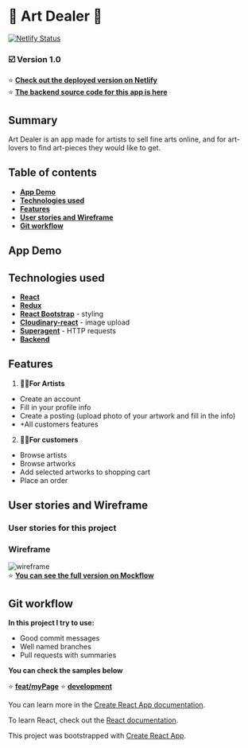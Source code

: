 # 🎨 Art Dealer 🎨

[![Netlify Status](https://api.netlify.com/api/v1/badges/d49ea381-90b2-4ab3-81af-0ad7eb30b663/deploy-status)](https://app.netlify.com/sites/art-dealer/deploys)

### ☑️ Version 1.0

⭐️ [**Check out the deployed version on Netlify**](https://art-dealer.netlify.com/) <br/>
⭐️ [**The backend source code for this app is here**](https://github.com/Sofialav/artDealer-server)

## Summary

Art Dealer is an app made for artists to sell fine arts online, and for art-lovers to find art-pieces they would like to get.

## Table of contents

- [**App Demo**](#app-demo)
- [**Technologies used**](#technologies-used)
- [**Features**](#Features)
- [**User stories and Wireframe**](#User-stories-and-Wireframe)
- [**Git workflow**](#Git-workflow)

## App Demo

## Technologies used

- [**React**](https://github.com/Sofialav/artDealer-client/blob/master/src/App.js)
- [**Redux**](https://github.com/Sofialav/artDealer-client/tree/master/src/store)
- [**React Bootstrap**](https://github.com/Sofialav/artDealer-client/blob/master/src/components/ArtworkInfo.js) - styling
- [**Cloudinary-react**](https://github.com/Sofialav/artDealer-client/blob/master/src/components/artistCabinet/PhotoList.js) - image upload
- [**Superagent**](**Superagent**) - HTTP requests
- [**Backend**](https://github.com/Sofialav/artDealer-server#technologies-used)

## Features

1. 👨‍🎨**For Artists**

- Create an account
- Fill in your profile info
- Create a posting (upload photo of your artwork and fill in the info)
- +All customers features

2. 👱‍♀️**For customers**

- Browse artists
- Browse artworks
- Add selected artworks to shopping cart
- Place an order

## User stories and Wireframe

### User stories for this project

### Wireframe

![wireframe](https://media.giphy.com/media/QaM8PeVVYUjHHfMegk/giphy.gif) <br/>
⭐️ [**You can see the full version on Mockflow**](https://wireframepro.mockflow.com/view/M862870188ba38771c6d720a404c4fe631584972912988#/page/D5fd6780388cb4a5ed18e382e306819af)

## Git workflow

**In this project I try to use:**

- Good commit messages
- Well named branches
- Pull requests with summaries

**You can check the samples below**

⭐️ [**feat/myPage**](https://github.com/Sofialav/artDealer-client/pull/5)
⭐️ [**development**](https://github.com/Sofialav/artDealer-client/pull/10)

You can learn more in the [Create React App documentation](https://facebook.github.io/create-react-app/docs/getting-started).

To learn React, check out the [React documentation](https://reactjs.org/).

This project was bootstrapped with [Create React App](https://github.com/facebook/create-react-app).
